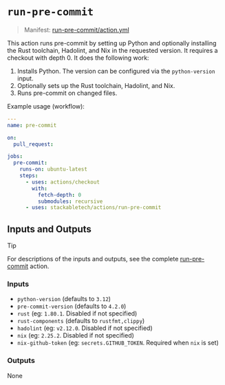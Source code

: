 # `run-pre-commit`

> Manifest: [run-pre-commit/action.yml][run-pre-commit]

This action runs pre-commit by setting up Python and optionally installing the Rust toolchain,
Hadolint, and Nix in the requested version. It requires a checkout with depth 0. It does the
following work:

1. Installs Python. The version can be configured via the `python-version` input.
2. Optionally sets up the Rust toolchain, Hadolint, and Nix.
3. Runs pre-commit on changed files.

Example usage (workflow):

```yaml
---
name: pre-commit

on:
  pull_request:

jobs:
  pre-commit:
    runs-on: ubuntu-latest
    steps:
      - uses: actions/checkout
        with:
          fetch-depth: 0
          submodules: recursive
      - uses: stackabletech/actions/run-pre-commit
```

## Inputs and Outputs

> [!TIP]
> For descriptions of the inputs and outputs, see the complete [run-pre-commit] action.

### Inputs

- `python-version` (defaults to `3.12`)
- `pre-commit-version` (defaults to `4.2.0`)
- `rust` (eg: `1.80.1`. Disabled if not specified)
- `rust-components` (defaults to `rustfmt,clippy`)
- `hadolint` (eg: `v2.12.0`. Disabled if not specified)
- `nix` (eg: `2.25.2`. Disabled if not specified)
- `nix-github-token` (eg: `secrets.GITHUB_TOKEN`. Required when `nix` is set)

### Outputs

None

[run-pre-commit]: ./action.yaml
